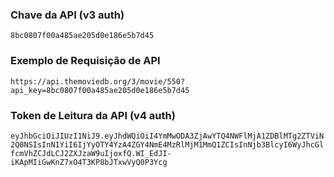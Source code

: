 ### Chave da API (v3 auth)
`8bc0807f00a485ae205d0e186e5b7d45`

### Exemplo de Requisição de API
`https://api.themoviedb.org/3/movie/550?api_key=8bc0807f00a485ae205d0e186e5b7d45`

### Token de Leitura da API (v4 auth)
`eyJhbGciOiJIUzI1NiJ9.eyJhdWQiOiI4YmMwODA3ZjAwYTQ4NWFlMjA1ZDBlMTg2ZTViN2Q0NSIsInN1YiI6IjYyOTY4YzA4ZGY4NmE4MzRlMjM1MmQ1ZCIsInNjb3BlcyI6WyJhcGlfcmVhZCJdLCJ2ZXJzaW9uIjoxfQ.WI_EdJI-iKApMIiGwKnZ7xO4T3KP8bJTxwVyQ0P3Ycg`